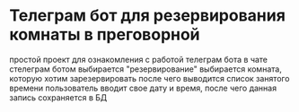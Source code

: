 <h1>Телеграм бот для резервирования комнаты в преговорной</h1>
простой проект для ознакомления с работой телеграм бота
в чате стелеграм ботом выбирается "резервирование"
выбирается комната, которую хотим зарезервировать
после чего выводится список занятого времени
пользователь вводит свое дату и время, после чего данная запись сохраняется в БД
